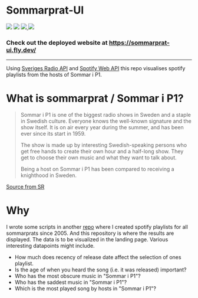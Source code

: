 # Sommarprat-UI

<a href="https://api.sr.se/api/documentation/v2/index.html"><img src="https://img.shields.io/badge/Api-SR-white" /></a>
<a href="https://developer.spotify.com/documentation/web-api/"> <img src="https://img.shields.io/badge/Api-Spotify-%231DB954" /></a>
<a href="https://fly.io/" ><img src="https://img.shields.io/badge/Deployed%20on-fly.io-%239f73e6" /> </a>
<a href="https://remix.run/" ><img src="https://img.shields.io/badge/Built%20with-Remix-white" /> </a>

### Check out the deployed website at https://sommarprat-ui.fly.dev/

---

Using [Sveriges Radio API](https://api.sr.se/api/documentation/v2/index.html) and [Spotify Web API](https://developer.spotify.com/documentation/web-api/reference/#/) this repo visualises spotify playlists from the hosts of Sommar i P1.

# What is sommarprat / Sommar i P1?

> Sommar i P1 is one of the biggest radio shows in Sweden and a staple in Swedish culture. Everyone knows the well-known signature and the show itself. It is on air every year during the summer, and has been ever since its start in 1959.
>
> The show is made up by interesting Swedish-speaking persons who get free hands to create their own hour and a half-long show. They get to choose their own music and what they want to talk about.
>
> Being a host on Sommar i P1 has been compared to receiving a knighthood in Sweden.

[Source from SR](https://sverigesradio.se/artikel/in-english-what-is-sommar-i-p1)

# Why

I wrote some scripts in another [repo](https://github.com/RobertZetterlund/sommarprat) where I created spotify playlists for all sommarprats since 2005. And this repository is where the results are displayed. The data is to be visualized in the landing page. Various interesting datapoints might include.

- How much does recency of release date affect the selection of ones playlist.
- Is the age of when you heard the song (i.e. it was released) important?
- Who has the most obscure music in "Sommar i P1"?
- Who has the saddest music in "Sommar i P1"?
- Which is the most played song by hosts in "Sommar i P1"?
